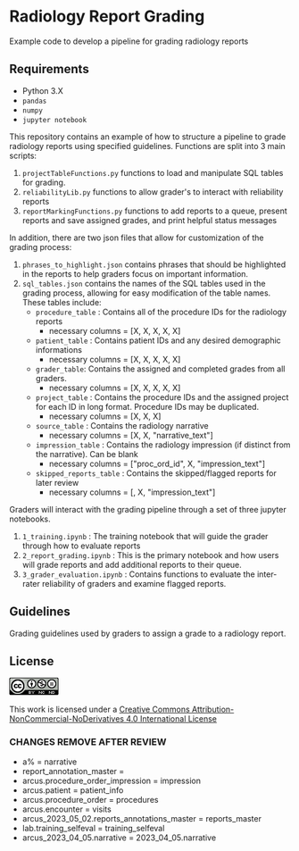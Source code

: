 # Radiology Report Grading 
Example code to develop a pipeline for grading radiology reports

## Requirements
* Python 3.X
* `pandas`
* `numpy`
* `jupyter notebook`

This repository contains an example of how to structure a pipeline to grade radiology reports using specified guidelines. Functions are split into 3 main scripts:
1. `projectTableFunctions.py` functions to load and manipulate SQL tables for grading.
2. `reliabilityLib.py` functions to allow grader's to interact with reliability reports
3. `reportMarkingFunctions.py` functions to add reports to a queue, present reports and save assigned grades, and print helpful status messages

In addition, there are two json files that allow for customization of the grading process:
1. `phrases_to_highlight.json` contains phrases that should be highlighted in the reports to help graders focus on important information.
2. `sql_tables.json` contains the names of the SQL tables used in the grading process, allowing for easy modification of the table names. These tables include:
    - `procedure_table` : Contains all of the procedure IDs for the radiology reports
        - necessary columns = [X, X, X, X, X]
    - `patient_table` : Contains patient IDs and any desired demographic informations
        - necessary columns = [X, X, X, X, X]
    - `grader_table`: Contains the assigned and completed grades from all graders.
        - necessary columns = [X, X, X, X, X]
    - `project_table` : Contains the procedure IDs and the assigned project for each ID in long format. Procedure IDs may be duplicated.
        - necessary columns = [X, X, X]
    - `source_table` : Contains the radiology narrative
        - necessary columns = [X, X, "narrative_text"]
    - `impression_table` : Contains the radiology impression (if distinct from the narrative). Can be blank
        - necessary columns = ["proc_ord_id", X, "impression_text"]
    - `skipped_reports_table` : Contains the skipped/flagged reports for later review
        - necessary columns = [, X, "impression_text"]

Graders will interact with the grading pipeline through a set of three jupyter notebooks.
1. `1_training.ipynb` : The training notebook that will guide the grader through how to evaluate reports
2. `2_report_grading.ipynb` : This is the primary notebook and how users will grade reports and add additional reports to their queue.
3. `3_grader_evaluation.ipynb` : Contains functions to evaluate the inter-rater reliability of graders and examine flagged reports.

## Guidelines
Grading guidelines used by graders to assign a grade to a radiology report. 

## License
![alt text](logo.png) 

This work is licensed under a [Creative Commons Attribution-NonCommercial-NoDerivatives 4.0 International License](https://creativecommons.org/licenses/by-nc-nd/4.0/)

### CHANGES REMOVE AFTER REVIEW
* a% = narrative
* report_annotation_master =
* arcus.procedure_order_impression = impression
* arcus.patient = patient_info
* arcus.procedure_order = procedures
* arcus.encounter = visits
* arcus_2023_05_02.reports_annotations_master = reports_master
* lab.training_selfeval = training_selfeval
* arcus_2023_04_05.narrative = 2023_04_05.narrative